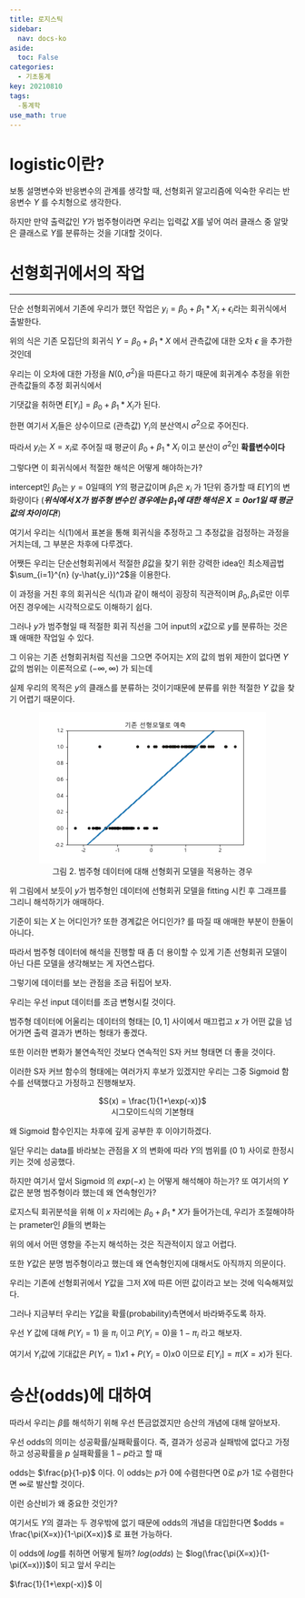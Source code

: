 ```yaml
---
title: 로지스틱
sidebar:
  nav: docs-ko
aside:
  toc: False
categories:
  - 기초통계
key: 20210810
tags: 
  -통계학
use_math: true
---
```


# logistic이란?
보통 설명변수와 반응변수의 관계를 생각할 때, 선형회귀 알고리즘에 익숙한 우리는 반응변수 $Y$ 를 수치형으로 생각한다.

하지만 만약 출력값인 $Y$가 범주형이라면 우리는 입력값 $X$를 넣어 여러 클래스 중 알맞은 클래스로 $Y$를 분류하는 것을 기대할 것이다.
# 선형회귀에서의 작업
---
단순 선형회귀에서 기존에 우리가 했던 작업은 $y_i = \beta_0 + \beta_1*X_i+ \epsilon_i$라는 회귀식에서 출발한다.

[//]:# (식 1)

위의 식은 기존 모집단의 회귀식 $Y = \beta_0 + \beta_1 * X$ 에서 관측값에 대한 오차 $\epsilon$ 을 추가한 것인데

우리는 이 오차에 대한 가정을 $N(0,\sigma^2)$을 따른다고 하기 때문에 회귀계수 추정을 위한 관측값들의 추정 회귀식에서

기댓값을 취하면 $E[Y_i] = \beta_0 + \beta_1*X_i$가 된다.

한편 여기서 $X_i$들은 상수이므로 (관측값) $Y_i$의 분산역시 $\sigma^2$으로 주어진다.

따라서 $y_i$는 $X=x_i$로 주어질 때 평균이  $\beta_0 + \beta_1*X_i$ 이고 분산이  $\sigma^2$인 **확률변수이다**

그렇다면 이 회귀식에서 적절한 해석은 어떻게 해야하는가?

intercept인 $\beta_0$는 $y=0$일때의 $Y$의 평균값이며 $\beta_1$은 $x_i$ 가 1단위 증가할 때 $E[Y]$의 변화량이다
(***위식에서 X가 범주형 변수인 경우에는 $\beta_1$에 대한 해석은 $X = 0 or 1$일 때 평균값의 차이이다!***)

여기서 우리는 식(1)에서 표본을 통해 회귀식을 추정하고 그 추정값을 검정하는 과정을 거치는데, 그 부분은 차후에 다루겠다.

어쨋든 우리는 단순선형회귀에서 적절한 $\beta$값을 찾기 위한 강력한 idea인 최소제곱법 $\sum_{i=1}^{n} (y-\hat{y_i})^2$을 이용한다.

이 과정을 거친 후의 회귀식은 식(1)과 같이 해석이 굉장히 직관적이며 $\beta_0,\beta_1$로만 이루어진 경우에는 시각적으로도 이해하기 쉽다.

그러나 $y$가 범주형일 때 적절한 회귀 직선을 그어 input의 $x$값으로 $y$를 분류하는 것은 꽤 애매한 작업일 수 있다.

그 이유는 기존 선형회귀처럼 직선을 그으면 주어지는 $X$의 값의 범위 제한이 없다면  $Y$값의 범위는 이론적으로 $(-\infty,\infty)$ 가 되는데

실제 우리의 목적은 $y$의 클래스를 분류하는 것이기때문에 분류를 위한 적절한 $Y$ 값을 찾기 어렵기 때문이다.

<p align = "center">
  <img width = "400" src = "assets/images/2021-08-11-logistic_2.png">
  <br>
  그림 2. 범주형 데이터에 대해 선형회귀 모델을 적용하는 경우
</p>

위 그림에서 보듯이 $y$가 범주형인 데이터에 선형회귀 모델을 fitting 시킨 후 그래프를 그리니 해석하기가 애매하다.

기준이 되는 $X$ 는 어디인가? 또한 경계값은 어디인가? 를 따질 때 애매한 부분이 한둘이 아니다.

따라서 범주형 데이터에 해석을 진행할 때 좀 더 용이할 수 있게 기존 선형회귀 모델이 아닌 다른 모델을 생각해보는 게 자연스럽다.

그렇기에 데이터를 보는 관점을 조금 뒤집어 보자.

우리는 우선 input 데이터를 조금 변형시킬 것이다.

범주형 데이터에 어울리는 데이터의 형태는 $[0,1]$ 사이에서 매끄럽고 $x$ 가 어떤 값을 넘어가면 출력 결과가 변하는 형태가 좋겠다.

또한 이러한 변화가 불연속적인 것보다 연속적인 S자 커브 형태면 더 좋을 것이다.

이러한 S자 커브 함수의 형태에는 여러가지 후보가 있겠지만 우리는 그중 Sigmoid 함수를 선택했다고 가정하고 진행해보자.
<p align = "center">
    $S(x) = \frac{1}{1+\exp(-x)}$
    <br>
    시그모이드식의 기본형태
</p>
왜 Sigmoid 함수인지는 차후에 깊게 공부한 후 이야기하겠다.

일단 우리는 data를 바라보는 관점을 $X$ 의 변화에 따라 $Y$의 범위를 $(0~1)$ 사이로 한정시키는 것에 성공했다. 

하지만 여기서 앞서 Sigmoid 의 $exp(-x)$ 는 어떻게 해석해야 하는가? 또 여기서의 $Y$ 값은 분명 범주형이라 했는데 왜 연속형인가?
  
로지스틱 회귀분석을 위해 이 $x$ 자리에는 $\beta_0+\beta_1*X$가 들어가는데, 우리가 조절해야하는 prameter인 $\beta$들의 변화는

위의 에서 어떤 영향을 주는지 해석하는 것은 직관적이지 않고 어렵다.

또한 $Y$값은 분명 범주형이라고 했는데 왜 연속형인지에 대해서도 아직까지 의문이다.

우리는 기존에 선형회귀에서 $Y$값을 그저 $X$에 따른 어떤 값이라고 보는 것에 익숙해져있다. 

그러나 지금부터 우리는 $Y$값을 확률(probability)측면에서 바라봐주도록 하자.

우선 $Y$ 값에 대해 $P(Y_i=1)$ 을 $\pi_i$ 이고 $P(Y_i=0)$을 $1-\pi_i$ 라고 해보자.

여기서 $Y_i$값에 기대값은 $P(Y_i =1)x1 + P(Y_i=0)x0$ 이므로 $E[Y_i] = \pi(X=x)$가 된다.

# 승산(odds)에 대하여

따라서 우리는 $\beta$를 해석하기 위해 우선 뜬금없겠지만 승산의 개념에 대해 알아보자.

우선 odds의 의미는 성공확률/실패확률이다. 즉, 결과가 성공과 실패밖에 없다고 가정하고 성공확률을 $p$ 실패확률을 $1-p$라고 할 때

odds는 $\frac{p}{1-p}$ 이다. 이 odds는 $p$가 0에 수렴한다면 $0$로 $p$가 1로 수렴한다면 $\infty$로 발산할 것이다.

이런 승산비가 왜 중요한 것인가?

여기서도 $Y$의 결과는 두 경우밖에 없기 때문에 odds의 개념을 대입한다면 $odds = \frac{\pi(X=x)}{1-\pi(X=x)}$ 로 표현 가능하다.

이 odds에 $log$를 취하면 어떻게 될까? $log(odds)$ 는 $log(\frac{\pi(X=x)}{1-\pi(X=x)})$이 되고 앞서 우리는 

 $\frac{1}{1+\exp(-x)}$ 이 

